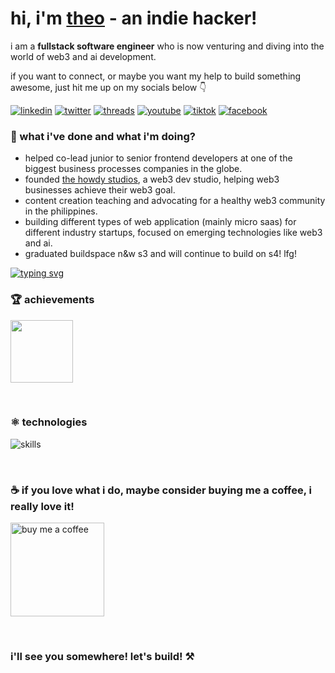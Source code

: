 # hi, i'm [theo](https://theindiehacker.tech/) - an indie hacker!

<p>i am a <b>fullstack software engineer</b> who is now venturing and diving into the world of web3 and ai development.</p>
<p>if you want to connect, or maybe you want my help to build something awesome, just hit me up on my socials below 👇</p>

[![linkedin](https://img.shields.io/badge/linkedin-%230077b5.svg?&style=flat-square&logo=linkedin&logoColor=white)](https://www.linkedin.com/in/theoroque/)
[![twitter](https://img.shields.io/badge/twitter-%231da1f2.svg?&style=flat-square&logo=twitter&logoColor=white)](https://twitter.com/_theindiehacker)
[![threads](https://img.shields.io/badge/threads-%23000000.svg?&style=flat-square&logo=threads&logoColor=white)](https://www.threads.net/@_theindiehacker)
[![youtube](https://img.shields.io/badge/youtube-%23ff0000.svg?&style=flat-square&logo=youtube&logoColor=white)](https://www.youtube.com/@_theindiehacker)
[![tiktok](https://img.shields.io/badge/tiktok-%23000000.svg?&style=flat-square&logo=tiktok&logoColor=white)](https://www.tiktok.com/@theindiehacker)
[![facebook](https://img.shields.io/badge/facebook-%231877f2.svg?&style=flat-square&logo=facebook&logoColor=white)](https://www.facebook.com/theoroque95)

### 🌱 what i've done and what i'm doing?

- helped co-lead junior to senior frontend developers at one of the biggest business processes companies in the globe.
- founded <a href="https://thehowdystudios.com/" target="_blank">the howdy studios</a>, a web3 dev studio, helping web3 businesses achieve their web3 goal.
- content creation teaching and advocating for a healthy web3 community in the philippines.
- building different types of web application (mainly micro saas) for different industry startups, focused on emerging technologies like web3 and ai.
- graduated buildspace n&w s3 and will continue to build on s4! lfg!

[![typing svg](https://readme-typing-svg.herokuapp.com/?lines=i'm+building+nonstop;but+you+can+still+hire+me+:d)](https://git.io/typing-svg)

### 🏆 achievements

<a href="https://dorahacks.io/badge/b5775" target="_blank"><img src="https://raw.githubusercontent.com/theindiehacker/theindiehacker/main/Polygon [APAC] DevX Hackathon Winner.png" width="100"/></a>

<br />

### ⚛️ technologies

![skills](https://skillicons.dev/icons?i=aws,azure,supabase,ts,react,next,tailwind,java,spring,solidity,graphql,mysql,git,figma,vercel&theme=light)

<br />

### ☕ if you love what i do, maybe consider buying me a coffee, i really love it!

<a href="https://www.buymeacoffee.com/theoroque" target="_blank"><img src="https://cdn.buymeacoffee.com/buttons/v2/default-green.png" alt="buy me a coffee" width="150" ></a>

<br />

### i'll see you somewhere! let's build! ⚒️
